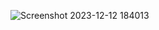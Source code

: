 ![Screenshot 2023-12-12 184013](https://github.com/Dhrumit2003/Adition-Of-Two-Number/assets/141128230/867dcfbb-51fd-4f0e-86ef-ea54ceb88383)
